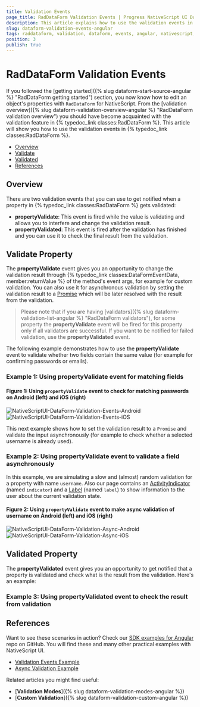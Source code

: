 ```yaml
---
title: Validation Events
page_title: RadDataForm Validation Events | Progress NativeScript UI Documentation
description: This article explains how to use the validation events in RadDataForm for NativeScript.
slug: dataform-validation-events-angular
tags: raddataform, validation, dataform, events, angular, nativescript, professional, ui
position: 3
publish: true
---
```


# RadDataForm Validation Events

If you followed the [getting started]({% slug dataform-start-source-angular %} "RadDataForm getting started") section, you now know how to edit an object's properties with `RadDataForm` for NativeScript. From the [validation overview]({% slug dataform-validation-overview-angular %} "RadDataForm validation overview") you should have become acquainted with the validation feature in {% typedoc_link classes:RadDataForm %}. This article will show you how to use the validation events in {% typedoc_link classes:RadDataForm %}.

* [Overview](#overview)
* [Validate](#validate)
* [Validated](#validated)
* [References](#references)

## Overview

There are two validation events that you can use to get notified when a property in {% typedoc_link classes:RadDataForm %} gets validated:

* **propertyValidate**: This event is fired while the value is validating and allows you to interfere and change the validation result.
* **propertyValidated**: This event is fired after the validation has finished and you can use it to check the final result from the validation.

## Validate Property

The **propertyValidate** event gives you an opportunity to change the validation result through {% typedoc_link classes:DataFormEventData, member:returnValue %} of the method's event args, for example for custom validation. You can also use it for asynchronous validation by setting the validation result to a <a href="https://developer.mozilla.org/en-US/docs/Web/JavaScript/Reference/Global_Objects/Promise" target="_blank">Promise</a> which will be later resolved with the result from the validation.

> Please note that if you are having [validators]({% slug dataform-validation-list-angular %} "RadDataForm validators"), for some property the **propertyValidate** event will be fired for this property only if all validators are successful. If you want to be notified for failed validation, use the **propertyValidated** event.

The following example demonstrates how to use the **propertyValidate** event to validate whether two fields contain the same value (for example for confirming passwords or emails).

### Example 1: Using propertyValidate event for matching fields

<snippet id='angular-dataform-property-validate-event'/>

#### Figure 1: Using `propertyValidate` event to check for matching passwords on Android (left) and iOS (right)

![NativeScriptUI-DataForm-Validation-Events-Android](../../../img/ns_ui/dataform-validation-events-01-android.png "Validation Events in DataForm in Android") ![NativeScriptUI-DataForm-Validation-Events-iOS](../../../img/ns_ui/dataform-validation-events-01-ios.png "Validation Events in DataForm in iOS")

This next example shows how to set the validation result to a `Promise` and validate the input asynchronously (for example to check whether a selected username is already used).

### Example 2: Using propertyValidate event to validate a field asynchronously

<snippet id='angular-dataform-property-validate-async'/>

In this example, we are simulating a slow and (almost) random validation for a property with name `username`. Also our page contains an <a href="https://docs.nativescript.org/angular/code-samples/ui/activity-indicator.html" target="_blank">ActivityIndicator</a> (named `indicator`) and a <a href="https://docs.nativescript.org/angular/code-samples/ui/label.html" target="_blank">Label</a> (named `label`) to show information to the user about the current validation state.

#### Figure 2: Using `propertyValidate` event to make async validation of username on Android (left) and iOS (right)

![NativeScriptUI-DataForm-Validation-Async-Android](../../../img/ns_ui/dataform-validation-events-02-android.png "Async Validation in DataForm in Android") ![NativeScriptUI-DataForm-Validation-Async-iOS](../../../img/ns_ui/dataform-validation-events-02-ios.png "Async Validation in DataForm in iOS")

## Validated Property

The **propertyValidated** event gives you an opportunity to get notified that a property is validated and check what is the result from the validation. Here's an example:

### Example 3: Using propertyValidated event to check the result from validation

<snippet id='angular-dataform-property-validated'/>

## References

Want to see these scenarios in action?
Check our [SDK examples for Angular](https://github.com/NativeScript/nativescript-ui-samples-angular) repo on GitHub. You will find these and many other practical examples with NativeScript UI.

* [Validation Events Example](https://github.com/NativeScript/nativescript-ui-samples-angular/tree/master/dataform/app/examples/validation/validation-events)
* [Async Validation Example](https://github.com/NativeScript/nativescript-ui-samples-angular/tree/master/dataform/app/examples/validation/async-validation)

Related articles you might find useful:

* [**Validation Modes**]({% slug dataform-validation-modes-angular %})
* [**Custom Validation**]({% slug dataform-validation-custom-angular %})
